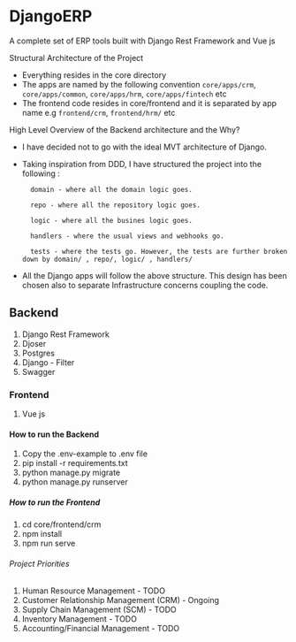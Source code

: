 # DjangoERP

A complete set of ERP tools built with Django Rest Framework and Vue js

Structural Architecture of the Project
- Everything resides in the core directory
- The apps are named by the following convention `core/apps/crm`, `core/apps/common`, `core/apps/hrm`, `core/apps/fintech` etc
- The frontend code resides in core/frontend and it is separated by app name e.g `frontend/crm`, `frontend/hrm/` etc

High Level Overview of the Backend architecture and the Why?
- I have decided not to go with the ideal MVT architecture of Django.

- Taking inspiration from DDD, I have structured the project into the following :

        domain - where all the domain logic goes.
        
        repo - where all the repository logic goes.
        
        logic - where all the busines logic goes.
        
        handlers - where the usual views and webhooks go.
        
        tests - where the tests go. However, the tests are further broken down by domain/ , repo/, logic/ , handlers/ 
        
- All the Django apps will follow the above structure. This design has been chosen also to separate Infrastructure concerns coupling the code.
        

## Backend
1. Django Rest Framework
2. Djoser
3. Postgres
4. Django - Filter
5. Swagger

### Frontend
1. Vue js

#### How to run the Backend
1. Copy the .env-example to .env file
2. pip install -r requirements.txt
3. python manage.py migrate
4. python manage.py runserver

##### How to run the Frontend
1. cd core/frontend/crm
2. npm install
3. npm run serve

###### Project Priorities
1. Human Resource Management - TODO
2. Customer Relationship Management (CRM) - Ongoing
3. Supply Chain Management (SCM) - TODO
4. Inventory Management - TODO
5. Accounting/Financial Management - TODO

